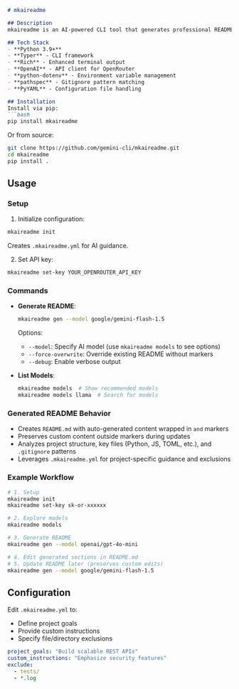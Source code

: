 <!-- AUTOGEN:START -->

```markdown
# mkaireadme

## Description
mkaireadme is an AI-powered CLI tool that generates professional README.md files for software projects. It analyzes your project structure, key files, and configuration to create tailored documentation using advanced language models via OpenRouter. The tool supports smart updates, preserving custom content while regenerating AI-generated sections.

## Tech Stack
- **Python 3.9+**  
- **Typer** - CLI framework
- **Rich** - Enhanced terminal output
- **OpenAI** - API client for OpenRouter
- **python-dotenv** - Environment variable management
- **pathspec** - Gitignore pattern matching
- **PyYAML** - Configuration file handling

## Installation
Install via pip:
```bash
pip install mkaireadme
```

Or from source:
```bash
git clone https://github.com/gemini-cli/mkaireadme.git
cd mkaireadme
pip install .
```

## Usage
### Setup
1. Initialize configuration:
```bash
mkaireadme init
```
   Creates `.mkaireadme.yml` for AI guidance.

2. Set API key:
```bash
mkaireadme set-key YOUR_OPENROUTER_API_KEY
```

### Commands
- **Generate README**:
  ```bash
  mkaireadme gen --model google/gemini-flash-1.5
  ```
  Options:
  - `--model`: Specify AI model (use `mkaireadme models` to see options)
  - `--force-overwrite`: Override existing README without markers
  - `--debug`: Enable verbose output

- **List Models**:
  ```bash
  mkaireadme models  # Show recommended models
  mkaireadme models llama  # Search for models
  ```

### Generated README Behavior
- Creates `README.md` with auto-generated content wrapped in `` and `` markers
- Preserves custom content outside markers during updates
- Analyzes project structure, key files (Python, JS, TOML, etc.), and `.gitignore` patterns
- Leverages `.mkaireadme.yml` for project-specific guidance and exclusions

### Example Workflow
```bash
# 1. Setup
mkaireadme init
mkaireadme set-key sk-or-xxxxxx

# 2. Explore models
mkaireadme models

# 3. Generate README
mkaireadme gen --model openai/gpt-4o-mini

# 4. Edit generated sections in README.md
# 5. Update README later (preserves custom edits)
mkaireadme gen --model google/gemini-flash-1.5
```

## Configuration
Edit `.mkaireadme.yml` to:
- Define project goals
- Provide custom instructions
- Specify file/directory exclusions
```yaml
project_goals: "Build scalable REST APIs"
custom_instructions: "Emphasize security features"
exclude:
  - tests/
  - *.log
```

<!-- AUTOGEN:END -->